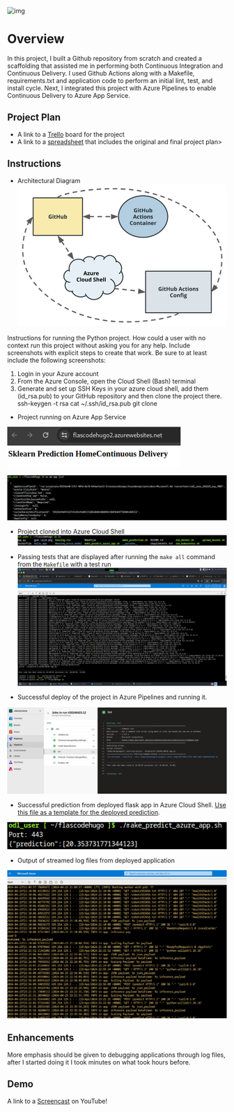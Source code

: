 ![img](https://dev.azure.com/odluser258277/udacity/_apis/build/status%2Fdezugin.flascodehugo?branchName=master)

# Overview

In this project, I built a Github repository from scratch and created a scaffolding that assisted me in performing both Continuous Integration and Continuous Delivery. I used Github Actions along with a Makefile, requirements.txt and application code to perform an initial lint, test, and install cycle. Next, I integrated this project with Azure Pipelines to enable Continuous Delivery to Azure App Service.

## Project Plan

* A link to a [Trello](https://trello.com/invite/b/nQ1YXymx/ATTIf919d539bd4a48573232b7e7e532c87459298484/project-management) board for the project
* A link to a [spreadsheet](https://docs.google.com/spreadsheets/d/1FH4DlHbekuHPKbjYGb84ZCZzjj-oKbDDoqqklHm8JzY/edit?usp=sharing) that includes the original and final project plan>

## Instructions


* Architectural Diagram 
![diagram](diagram.png)

Instructions for running the Python project.  How could a user with no context run this project without asking you for any help.  Include screenshots with explicit steps to create that work. Be sure to at least include the following screenshots:

1. Login in your Azure account
2. From the Azure Console, open the Cloud Shell (Bash) terminal
3. Generate and set up SSH Keys in your azure cloud shell, add them (id_rsa.pub) to your GitHub repository and then clone the project there.
  ssh-keygen -t rsa
  cat ~/.ssh/id_rsa.pub
  git clone <repository>
   


* Project running on Azure App Service

![cont](continuous.png)

![appservices](appservices.png)

* Project cloned into Azure Cloud Shell
![cloned](cloned.png)
* Passing tests that are displayed after running the `make all` command from the `Makefile` with a test run
![make](makeallshot.png)

* Successful deploy of the project in Azure Pipelines and running it.

![pipeline](pipeline.png)

* Successful prediction from deployed flask app in Azure Cloud Shell.  [Use this file as a template for the deployed prediction](https://github.com/udacity/nd082-Azure-Cloud-DevOps-Starter-Code/blob/master/C2-AgileDevelopmentwithAzure/project/starter_files/flask-sklearn/make_predict_azure_app.sh).

![prediction](prediction.png)

* Output of streamed log files from deployed application

![log](logfiles.png)

## Enhancements

More emphasis should be given to debugging applications through log files, after I started doing it I took minutes on what took hours before.

## Demo 

A link to a [Screencast](https://www.youtube.com/watch?v=E4mO23dOGpE) on YouTube!


